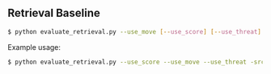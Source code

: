 
## Retrieval Baseline

```bash
$ python evaluate_retrieval.py --use_move [--use_score] [--use_threat] -src=<src> > <outoutfilename>
```
Example usage: 
```bash
$ python evaluate_retrieval.py --use_score --use_move --use_threat -src=che-eng.0 > outputs/che-eng.0.retrieval.outputs
```


